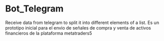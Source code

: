 # Bot_Telegram
Receive data from telegram to split it into different elements of a list.
Es un prototipo inicial para el envio de señales de compra y venta de activos financieros de la plataforma metatraders5
